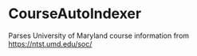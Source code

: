 # CourseAutoIndexer
Parses University of Maryland course information from https://ntst.umd.edu/soc/
